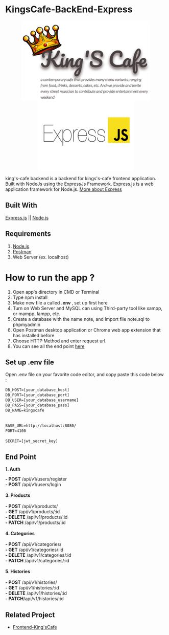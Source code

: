 # KingsCafe-BackEnd-Express
<p align="center">
<img align="center" src="readme-image/kingscafe_logos.PNG" width="400" height="250"> <img align="center" src="readme-image/express-js.png" width="300" height="220">
</p>

king's-cafe backend is a backend for kings's-cafe frontend application. Built with NodeJs using the ExpressJs Framework. Express.js is a web application framework for Node.js.
[More about Express](https://expressjs.com/)
## Built With

[Express.js](https://expressjs.com/) || [Node.js](https://nodejs.org/en/)

## Requirements
1. [Node.js](https://nodejs.org/en/) <br>
2. [Postman](https://www.postman.com/) <br>
3. Web Server (ex. localhost)

# How to run the app ?
1. Open app's directory in CMD or Terminal
2. Type npm install
3. Make new file a called <b>.env </b>, set up first here
4. Turn on Web Server and MySQL can using Third-party tool like xampp, or mampp, lampp, etc.
5. Create a database with the name note, and Import file note.sql to phpmyadmin
6. Open Postman desktop application or Chrome web app extension that has installed before
7. Choose HTTP Method and enter request url.
8. You can see all the end point [here](https://github.com/alanard/KingsCafe-BackEnd-Express/#End-Point)

## Set up .env file
Open .env file on your favorite code editor, and copy paste this code below :

```
DB_HOST=[your_database_host]
DB_PORT=[your_database_port]
DB_USER=[your_database_username]
DB_PASS=[your_database_pass]
DB_NAME=kingscafe


BASE_URL=http://localhost:8080/
PORT=4100

SECRET=[jwt_secret_key]
```

## End Point
<b>1. Auth</b> <br>

<b>- POST</b> /api/v1/users/register<br>
<b>- POST</b> /api/v1/users/login<br>
<br>
<b>3. Products</b><br>
<br>
<b>- POST</b> /api/v1/products/<br>
<b>- GET</b> /api/v1/products/:id<br>
<b>- DELETE</b> /api/v1/products/:id<br>
<b>- PATCH</b> /api/v1/products/:id<br>
<br>
<b>4. Categories</b><br>
<br>
<b>- POST</b> /api/v1/categories/<br>
<b>- GET</b> /api/v1/categories/:id<br>
<b>- DELETE</b> /api/v1/categories/:id<br>
<b>- PATCH</b> /api/v1/categories/:id<br>
<br>
<b>5. Histories</b><br>
<br>
<b>- POST</b> /api/v1/histories/<br>
<b>- GET</b> /api/v1/histories/:id<br>
<b>- DELETE</b> /api/v1/histories/:id<br>
<b>- PATCH</b>/api/v1/histories/:id<br>


## Related Project
- [Frontend-King'sCafe](https://github.com/alanard/Kingscafe-frontend-vue)

